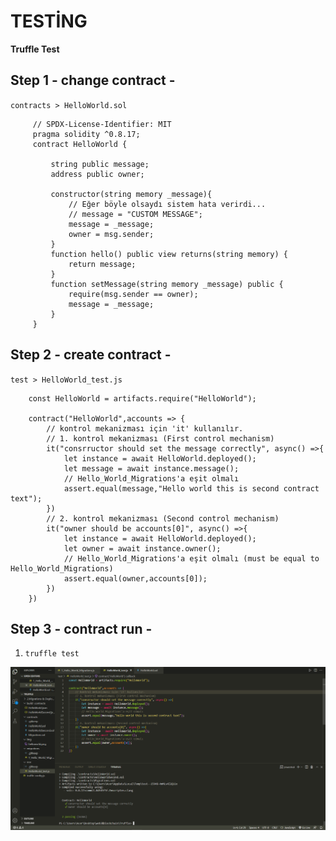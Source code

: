 # TESTİNG
**Truffle Test**
## Step 1 - change contract -
`contracts > HelloWorld.sol` <br/>

``` solidity
     // SPDX-License-Identifier: MIT
     pragma solidity ^0.8.17;
     contract HelloWorld {

         string public message;
         address public owner;

         constructor(string memory _message){
             // Eğer böyle olsaydı sistem hata verirdi...
             // message = "CUSTOM MESSAGE"; 
             message = _message;
             owner = msg.sender;
         }
         function hello() public view returns(string memory) {
             return message;
         }
         function setMessage(string memory _message) public {
             require(msg.sender == owner);
             message = _message;
         }
     }
  ```

## Step 2 - create contract -
 `test > HelloWorld_test.js` <br/>
 
 ``` solidity
     const HelloWorld = artifacts.require("HelloWorld");

     contract("HelloWorld",accounts => {
         // kontrol mekanizması için 'it' kullanılır.
         // 1. kontrol mekanizması (First control mechanism)
         it("consrructor should set the message correctly", async() =>{
             let instance = await HelloWorld.deployed();
             let message = await instance.message();
             // Hello_World_Migrations'a eşit olmalı
             assert.equal(message,"Hello world this is second contract text");
         })
         // 2. kontrol mekanizması (Second control mechanism)
         it("owner should be accounts[0]", async() =>{
             let instance = await HelloWorld.deployed();
             let owner = await instance.owner();
             // Hello_World_Migrations'a eşit olmalı (must be equal to Hello_World_Migrations)
             assert.equal(owner,accounts[0]);
         })
     })
  ```
## Step 3 - contract run -
1. `truffle test`   


![This is an image](https://github.com/Memo-Lee/Truffle-Web3/blob/main/3.Test/img/Truffle%20Test.png)

